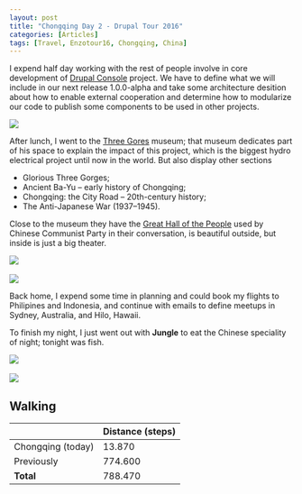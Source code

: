 ```yaml
---
layout: post
title: "Chongqing Day 2 - Drupal Tour 2016"
categories: [Articles]
tags: [Travel, Enzotour16, Chongqing, China]
---
```

I expend half day working with the rest of people involve in core development of [Drupal Console](http://drupalconsole.com) project. We have to define what we will include in our next release 1.0.0-alpha and take some architecture desition about how to enable external cooperation and determine how to modularize our code to publish some components to be used in other projects.

<img style="margin-right: 20px;" src="{{site.url }}/assets/img/three-gores.jpg"/>

After lunch, I went to the [Three Gores](https://en.wikipedia.org/wiki/Three_Gorges_Museum) museum; that museum dedicates part of his space to explain the impact of this project, which is the biggest hydro electrical project until now in the world. But also display other sections

- Glorious Three Gorges;
- Ancient Ba-Yu – early history of Chongqing;
- Chongqing: the City Road – 20th-century history;
- The Anti-Japanese War (1937–1945).

Close to the museum they have the [Great Hall of the People](https://en.wikipedia.org/wiki/Great_Hall_of_the_People_(Chongqing)) used by Chinese Communist Party in their conversation, is beautiful outside, but inside is just a big theater. 

<img style="margin-right: 20px;" src="{{site.url }}/assets/img/chongqing-hall-people-outside.jpg"/>
<br/><br/>
<img style="margin-right: 20px;" src="{{site.url }}/assets/img/chongqing-hall-people-inside.jpg"/>

Back home, I expend some time in planning and could book my flights to  Philipines and Indonesia, and continue with emails to define meetups in Sydney, Australia, and Hilo, Hawaii.

To finish my night, I just went out with **Jungle** to eat the Chinese speciality of night; tonight was fish.

<img style="margin-right: 20px;" src="{{site.url }}/assets/img/chongqing-dinner-fish-0.jpg"/>
<br/><br/>
<img style="margin-right: 20px;" src="{{site.url }}/assets/img/chongqing-dinner-fish-1.jpg"/>


## Walking
|  | Distance (steps) |
|---|---|
| Chongqing (today) |  13.870 |
| Previously  | 774.600 |
| **Total**  | 788.470 |